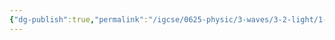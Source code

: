 ```yaml
---
{"dg-publish":true,"permalink":"/igcse/0625-physic/3-waves/3-2-light/1-reflection-of-light/","tags":["gardenEntry"]}
---
```


